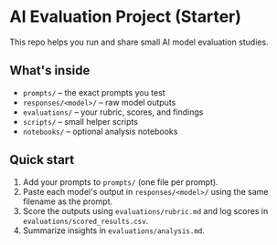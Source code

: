 # AI Evaluation Project (Starter)

This repo helps you run and share small AI model evaluation studies.

## What's inside
- `prompts/` – the exact prompts you test
- `responses/<model>/` – raw model outputs
- `evaluations/` – your rubric, scores, and findings
- `scripts/` – small helper scripts
- `notebooks/` – optional analysis notebooks

## Quick start
1. Add your prompts to `prompts/` (one file per prompt).
2. Paste each model's output in `responses/<model>/` using the same filename as the prompt.
3. Score the outputs using `evaluations/rubric.md` and log scores in `evaluations/scored_results.csv`.
4. Summarize insights in `evaluations/analysis.md`.
